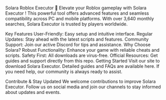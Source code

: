 Solara Roblox Executor 🚀
Elevate your Roblox gameplay with Solara Executor ! This powerful tool offers advanced features and seamless compatibility across PC and mobile platforms. With over 3,640 monthly searches, Solara Executor is trusted by players worldwide.

Key Features
User-Friendly: Easy setup and intuitive interface.
Regular Updates: Stay ahead with the latest scripts and features.
Community Support: Join our active Discord for tips and assistance.
Why Choose Solara?
Robust Functionality: Enhance your game with reliable cheats and scripts.
Safety First: All downloads are virus-free.
Official Resources: Get guides and support directly from this repo.
Getting Started
Visit our site to download Solara Executor. Detailed guides and FAQs are available here. If you need help, our community is always ready to assist.

Contribute & Stay Updated
We welcome contributions to improve Solara Executor. Follow us on social media and join our channels to stay informed about updates and events.
